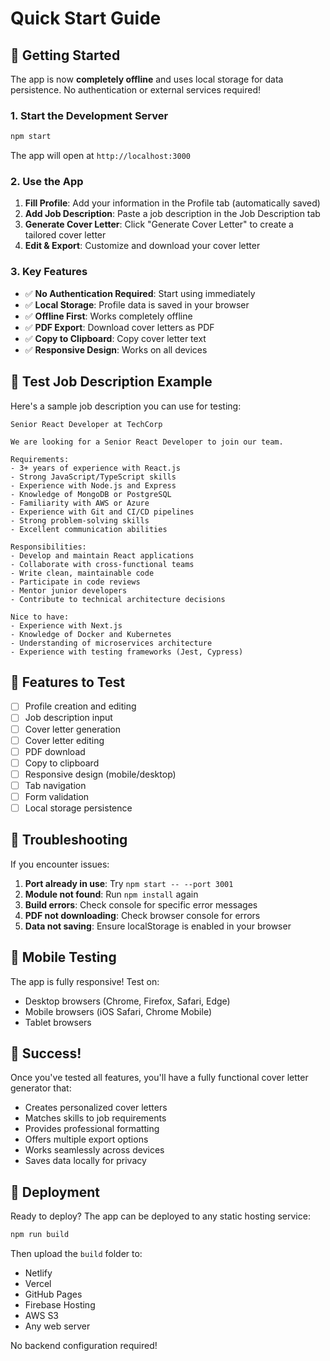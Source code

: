 # Quick Start Guide

## 🚀 Getting Started

The app is now **completely offline** and uses local storage for data persistence. No authentication or external services required!

### 1. Start the Development Server

```bash
npm start
```

The app will open at `http://localhost:3000`

### 2. Use the App

1. **Fill Profile**: Add your information in the Profile tab (automatically saved)
2. **Add Job Description**: Paste a job description in the Job Description tab
3. **Generate Cover Letter**: Click "Generate Cover Letter" to create a tailored cover letter
4. **Edit & Export**: Customize and download your cover letter

### 3. Key Features

- ✅ **No Authentication Required**: Start using immediately
- ✅ **Local Storage**: Profile data is saved in your browser
- ✅ **Offline First**: Works completely offline
- ✅ **PDF Export**: Download cover letters as PDF
- ✅ **Copy to Clipboard**: Copy cover letter text
- ✅ **Responsive Design**: Works on all devices

## 🎯 Test Job Description Example

Here's a sample job description you can use for testing:

```
Senior React Developer at TechCorp

We are looking for a Senior React Developer to join our team.

Requirements:
- 3+ years of experience with React.js
- Strong JavaScript/TypeScript skills
- Experience with Node.js and Express
- Knowledge of MongoDB or PostgreSQL
- Familiarity with AWS or Azure
- Experience with Git and CI/CD pipelines
- Strong problem-solving skills
- Excellent communication abilities

Responsibilities:
- Develop and maintain React applications
- Collaborate with cross-functional teams
- Write clean, maintainable code
- Participate in code reviews
- Mentor junior developers
- Contribute to technical architecture decisions

Nice to have:
- Experience with Next.js
- Knowledge of Docker and Kubernetes
- Understanding of microservices architecture
- Experience with testing frameworks (Jest, Cypress)
```

## 🎨 Features to Test

- [ ] Profile creation and editing
- [ ] Job description input
- [ ] Cover letter generation
- [ ] Cover letter editing
- [ ] PDF download
- [ ] Copy to clipboard
- [ ] Responsive design (mobile/desktop)
- [ ] Tab navigation
- [ ] Form validation
- [ ] Local storage persistence

## 🐛 Troubleshooting

If you encounter issues:

1. **Port already in use**: Try `npm start -- --port 3001`
2. **Module not found**: Run `npm install` again
3. **Build errors**: Check console for specific error messages
4. **PDF not downloading**: Check browser console for errors
5. **Data not saving**: Ensure localStorage is enabled in your browser

## 📱 Mobile Testing

The app is fully responsive! Test on:
- Desktop browsers (Chrome, Firefox, Safari, Edge)
- Mobile browsers (iOS Safari, Chrome Mobile)
- Tablet browsers

## 🎉 Success!

Once you've tested all features, you'll have a fully functional cover letter generator that:
- Creates personalized cover letters
- Matches skills to job requirements
- Provides professional formatting
- Offers multiple export options
- Works seamlessly across devices
- Saves data locally for privacy

## 🚀 Deployment

Ready to deploy? The app can be deployed to any static hosting service:

```bash
npm run build
```

Then upload the `build` folder to:
- Netlify
- Vercel
- GitHub Pages
- Firebase Hosting
- AWS S3
- Any web server

No backend configuration required!
